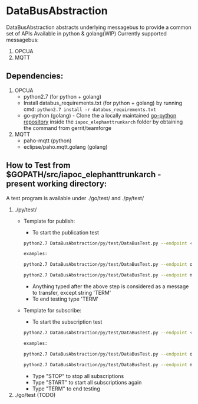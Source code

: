 # DataBusAbstraction
DataBusAbstraction abstracts underlying messagebus to provide a common set of APIs
Available in python & golang(WIP)
Currently supported messagebus:
1. OPCUA
2. MQTT

## Dependencies:
1. OPCUA
   * python2.7 (for python + golang)
   * Install databus_requirements.txt (for python + golang) by running cmd: `python2.7 install -r databus_requirements.txt`
   * go-python (golang) - Clone the a locally maintained [go-python repository](https://teamforge-amr-01.devtools.intel.com/ctf/code/projects.iapoc/git/scm.go_python/tree) inside the `iapoc_elephanttrunkarch` folder by obtaining the command from gerrit/teamforge
2. MQTT
   * paho-mqtt (python)
   * eclipse/paho.mqtt.golang (golang)

## How to Test from $GOPATH/src/iapoc_elephanttrunkarch - present working directory:
A test program is available under ./go/test/ and ./py/test/
1. ./py/test/
   * Template for publish:
     * To start the publication test
     ```sh
     python2.7 DataBusAbstraction/py/test/DataBusTest.py --endpoint <address> --direction PUB --ns <a name> --topic <list of topics> --msg <Message to send>

     examples:

     python2.7 DataBusAbstraction/py/test/DataBusTest.py --endpoint opcua://0.0.0.0:65003/ --direction PUB --ns streammanager --topic classifier_results --msg TESTMESSAGE

     python2.7 DataBusAbstraction/py/test/DataBusTest.py --endpoint mqtt://localhost:1883/ --direction PUB --ns streammanager --topic classifier_results --msg TESTMESSAGE
     ```
     * Anything typed after the above step is considered as a message to transfer, except string 'TERM'
     * To end testing type 'TERM'

   * Template for subscribe:
     * To start the subscription test
     ```sh
     python2.7 DataBusAbstraction/py/test/DataBusTest.py --endpoint <address> --direction SUB --ns <a name> --topic <list of topics>

     examples:

     python2.7 DataBusAbstraction/py/test/DataBusTest.py --endpoint opcua://localhost:65003/ --direction SUB --ns streammanager --topic classifier_results

     python2.7 DataBusAbstraction/py/test/DataBusTest.py --endpoint mqtt://localhost:1883/ --direction SUB --ns streammanager --topic classifier_results
     ```
     * Type "STOP" to stop all subscriptions
     * Type "START" to start all subscriptions again
     * Type "TERM" to end testing
2. ./go/test (TODO)
